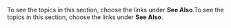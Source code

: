 <span data-ttu-id="4ea3e-101">To see the topics in this section, choose the links under **See Also**.</span><span class="sxs-lookup"><span data-stu-id="4ea3e-101">To see the topics in this section, choose the links under **See Also**.</span></span>